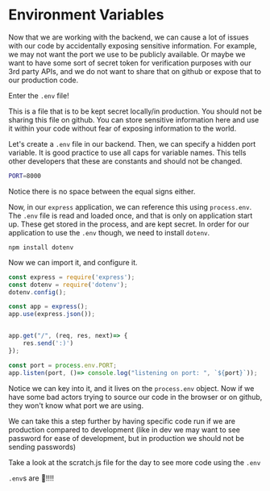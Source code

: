 # Environment Variables


Now that we are working with the backend, we can cause a lot of issues with our code by accidentally exposing sensitive information. For example, we may not want the port we use to be publicly available. Or maybe we want to have some sort of secret token for verification purposes with our 3rd party APIs, and we do not want to share that on github or expose that to our production code.


Enter the `.env` file!

This is a file that is to be kept secret locally/in production. You should not be sharing this file on github. You can store sensitive information here and use it within your code without fear of exposing information to the world.

Let's create a `.env` file in our backend. Then, we can specify a hidden port variable. It is good practice to use all caps for variable names. This tells other developers that these are constants and should not be changed.

```sh
PORT=8000
```

Notice there is no space between the equal signs either.

Now, in our `express` application, we can reference this using `process.env`. The `.env` file is read and loaded once, and that is only on application start up. These get stored in the process, and are kept secret. In order for our application to use the `.env` though, we need to install `dotenv`.

```
npm install dotenv
```

Now we can import it, and configure it.

```js
const express = require('express');
const dotenv = require('dotenv');
dotenv.config();

const app = express();
app.use(express.json());


app.get("/", (req, res, next)=> {
    res.send(':)')
});

const port = process.env.PORT;
app.listen(port, ()=> console.log("listening on port: ", `${port}`));


```

Notice we can key into it, and it lives on the `process.env` object. Now if we have some bad actors trying to source our code in the browser or on github, they won't know what port we are using.

We can take this a step further by having specific code run if we are production compared to development (like in dev we may want to see password for ease of development, but in production we should not be sending passwords)

Take a look at the scratch.js file for the day to see more code using the `.env`

`.env`s are 🍰!!!!
